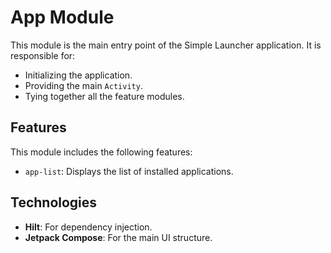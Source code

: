 # App Module

This module is the main entry point of the Simple Launcher application. It is responsible for:

-   Initializing the application.
-   Providing the main `Activity`.
-   Tying together all the feature modules.

## Features

This module includes the following features:
-   `app-list`: Displays the list of installed applications.

## Technologies

-   **Hilt**: For dependency injection.
-   **Jetpack Compose**: For the main UI structure.
